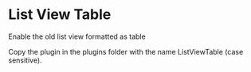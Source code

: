 List View Table
============

Enable the old list view formatted as table


Copy the plugin in the plugins folder with the name ListViewTable (case sensitive).
